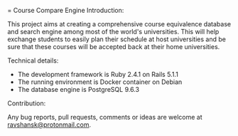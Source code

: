 = Course Compare Engine 
Introduction:  
  
This project aims at creating a comprehensive course equivalence database and search engine among most of the world's universities. This will help exchange students to easily plan their schedule at host universities and be sure that these courses will be accepted back at their home universities. 

Technical details: 
  
* The development framework is Ruby 2.4.1 on Rails 5.1.1 
* The running environment is Docker container on Debian  
* The database engine is PostgreSQL 9.6.3

Contribution: 
  
Any bug reports, pull requests, comments or ideas are welcome at ravshansk@protonmail.com.
